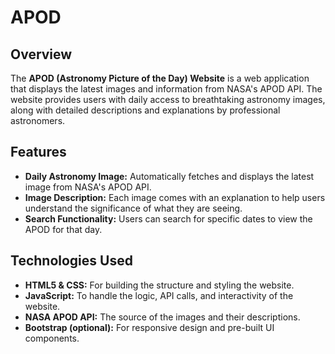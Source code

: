 # APOD
## Overview
The **APOD (Astronomy Picture of the Day) Website** is a web application that displays the latest images and information from NASA's APOD API. The website provides users with daily access to breathtaking astronomy images, along with detailed descriptions and explanations by professional astronomers.

## Features
- **Daily Astronomy Image:** Automatically fetches and displays the latest image from NASA's APOD API.
- **Image Description:** Each image comes with an explanation to help users understand the significance of what they are seeing.
- **Search Functionality:** Users can search for specific dates to view the APOD for that day.

## Technologies Used
- **HTML5 & CSS:** For building the structure and styling the website.
- **JavaScript:** To handle the logic, API calls, and interactivity of the website.
- **NASA APOD API:** The source of the images and their descriptions.
- **Bootstrap (optional):** For responsive design and pre-built UI components.

